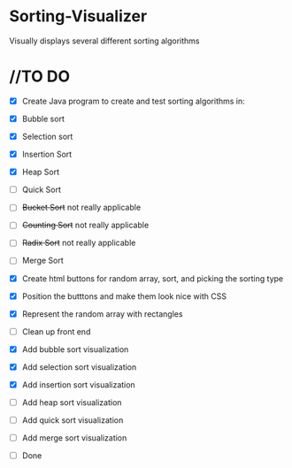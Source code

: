 # Sorting-Visualizer
Visually displays several different sorting algorithms


# //TO DO
- [x] Create Java program to create and test sorting algorithms in: 
- [x] Bubble sort
- [x] Selection sort
- [x] Insertion Sort
- [x] Heap Sort
- [ ] Quick Sort
- [ ] ~~Bucket Sort~~ not really applicable
- [ ] ~~Counting Sort~~ not really applicable
- [ ] ~~Radix Sort~~ not really applicable
- [ ] Merge Sort
- [x] Create html buttons for random array, sort, and picking the sorting type
- [x] Position the butttons and make them look nice with CSS
- [x] Represent the random array with rectangles
- [ ] Clean up front end
- [x] Add bubble sort visualization
- [x] Add selection sort visualization
- [x] Add insertion sort visualization
- [ ] Add heap sort visualization
- [ ] Add quick sort visualization
- [ ] Add merge sort visualization
- [ ] Done


